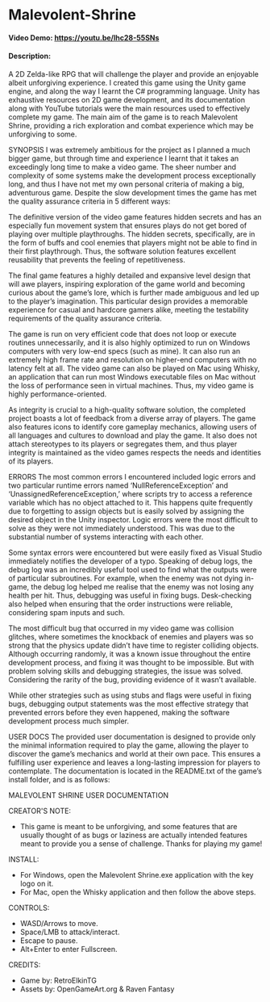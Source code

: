 # Malevolent-Shrine
#### Video Demo: https://youtu.be/lhc28-55SNs
#### Description:
A 2D Zelda-like RPG that will challenge the player and provide an enjoyable albeit unforgiving experience. I created this game using the Unity game engine, and along the way I learnt the C# programming language. Unity has exhaustive resources on 2D game development, and its documentation along with YouTube tutorials were the main resources used
to effectively complete my game. The main aim of the game is to reach Malevolent Shrine, providing a rich exploration and combat experience which may be unforgiving to some.

SYNOPSIS
I was extremely ambitious for the project as I planned a much bigger game, but through time and experience I learnt that it takes an exceedingly long time to make a video game. The sheer number and complexity of some systems make the development process exceptionally long, and thus I have not met my own personal criteria of making a big, adventurous game. Despite the slow development times the game has met the quality assurance criteria in 5 different ways:

The definitive version of the video game features hidden secrets and has an especially fun movement system that ensures plays do not get bored of playing over multiple playthroughs. The hidden secrets, specifically, are in the form of buffs and cool enemies that players might not be able to find in their first playthrough. Thus, the software solution features excellent reusability that prevents the feeling of repetitiveness.

The final game features a highly detailed and expansive level design that will awe players, inspiring exploration of the game world and becoming curious about the game’s lore, which is further made ambiguous and led up to the player’s imagination. This particular design provides a memorable experience for casual and hardcore gamers alike, meeting the testability requirements of the quality assurance criteria.

The game is run on very efficient code that does not loop or execute routines unnecessarily, and it is also highly optimized to run on Windows computers with very low-end specs (such as mine). It can also run an extremely high frame rate and resolution on higher-end computers with no latency felt at all. The video game can also be played on Mac using Whisky, an application that can run most Windows executable files on Mac without the loss of performance seen in virtual machines. Thus, my video game is highly performance-oriented.

As integrity is crucial to a high-quality software solution, the completed project boasts a lot of feedback from a diverse array of players. The game also features icons to identify core gameplay mechanics, allowing users of all languages and cultures to download and play the game. It also does not attach stereotypes to its players or segregates them, and thus player integrity is maintained as the video games respects the needs and identities of its players.

ERRORS
The most common errors I encountered included logic errors and two particular runtime errors named ‘NullReferenceException’ and ‘UnassignedReferenceException,’ where scripts try to access a reference variable which has no object attached to it. This happens quite frequently due to forgetting to assign objects but is easily solved by assigning the desired object in the Unity inspector. Logic errors were the most difficult to solve as they were not immediately understood. This was due to the substantial number of systems interacting with each other.

Some syntax errors were encountered but were easily fixed as Visual Studio immediately notifies the developer of a typo. Speaking of debug logs, the debug log was an incredibly useful tool used to find what the outputs were of particular subroutines. For example, when the enemy was not dying in-game, the debug log helped me realise that the enemy was not losing any health per hit. Thus, debugging was useful in fixing bugs. Desk-checking also helped when ensuring that the order instructions were reliable, considering spam inputs and such.

The most difficult bug that occurred in my video game was collision glitches, where sometimes the knockback of enemies and players was so strong that the physics update didn’t have time to register colliding objects. Although occurring randomly, it was a known issue throughout the entire development process, and fixing it was thought to be impossible. But with problem solving skills and debugging strategies, the issue was solved. Considering the rarity of the bug, providing evidence of it wasn’t available.

While other strategies such as using stubs and flags were useful in fixing bugs, debugging output statements was the most effective strategy that prevented errors before they even happened, making the software development process much simpler.

USER DOCS
The provided user documentation is designed to provide only the minimal information required to play the game, allowing the player to discover the game’s mechanics and world at their own pace. This ensures a fulfilling user experience and leaves a long-lasting impression for players to contemplate. The documentation is located in the README.txt of the game’s install folder, and is as follows:

MALEVOLENT SHRINE USER DOCUMENTATION

CREATOR'S NOTE:
- This game is meant to be unforgiving, and some features that are usually thought
  of as bugs or laziness are actually intended features meant to provide you a
  sense of challenge. Thanks for playing my game!

INSTALL:
- For Windows, open the Malevolent Shrine.exe
  application with the key logo on it.
- For Mac, open the Whisky application and then follow
  the above steps.

CONTROLS:
- WASD/Arrows to move.
- Space/LMB to attack/interact.
- Escape to pause.
- Alt+Enter to enter Fullscreen.

CREDITS:
- Game by: RetroElkinTG
- Assets by: OpenGameArt.org & Raven Fantasy

